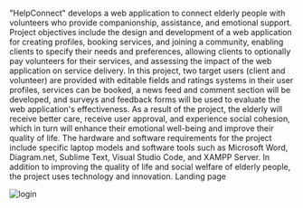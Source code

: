 "HelpConnect" develops a web application to connect elderly people with volunteers who provide companionship, assistance, and emotional support. Project objectives include the design and development of a web application for creating profiles, booking services, and joining a community, enabling clients to specify their needs and preferences, allowing clients to optionally pay volunteers for their services, and assessing the impact of the web application on service delivery. In this project, two target users (client and volunteer) are provided with editable fields and ratings systems in their user profiles, services can be booked, a news feed and comment section will be developed, and surveys and feedback forms will be used to evaluate the web application's effectiveness. As a result of the project, the elderly will receive better care, receive user approval, and experience social cohesion, which in turn will enhance their emotional well-being and improve their quality of life. The hardware and software requirements for the project include specific laptop models and software tools such as Microsoft Word, Diagram.net, Sublime Text, Visual Studio Code, and XAMPP Server. In addition to improving the quality of life and social welfare of elderly people, the project uses technology and innovation.
Landing page



![login](https://github.com/Israt07/HelpConnect-Project/assets/82527970/c32e35f3-5e93-4167-bae2-e5a80c81db6c)
